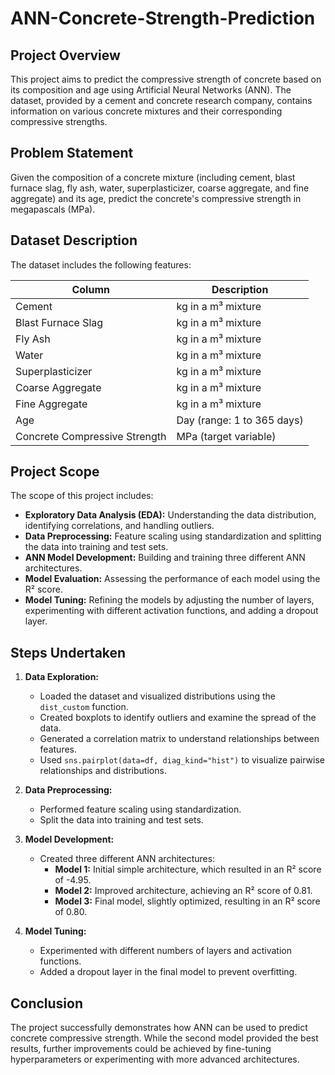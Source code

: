 # ANN-Concrete-Strength-Prediction

## Project Overview
This project aims to predict the compressive strength of concrete based on its composition and age using Artificial Neural Networks (ANN). The dataset, provided by a cement and concrete research company, contains information on various concrete mixtures and their corresponding compressive strengths.

## Problem Statement
Given the composition of a concrete mixture (including cement, blast furnace slag, fly ash, water, superplasticizer, coarse aggregate, and fine aggregate) and its age, predict the concrete's compressive strength in megapascals (MPa).

## Dataset Description
The dataset includes the following features:

| **Column**                 | **Description**                    |
|----------------------------|------------------------------------|
| Cement                     | kg in a m³ mixture                 |
| Blast Furnace Slag         | kg in a m³ mixture                 |
| Fly Ash                    | kg in a m³ mixture                 |
| Water                      | kg in a m³ mixture                 |
| Superplasticizer           | kg in a m³ mixture                 |
| Coarse Aggregate           | kg in a m³ mixture                 |
| Fine Aggregate             | kg in a m³ mixture                 |
| Age                        | Day (range: 1 to 365 days)         |
| Concrete Compressive Strength | MPa (target variable)           |

## Project Scope
The scope of this project includes:

- **Exploratory Data Analysis (EDA):** Understanding the data distribution, identifying correlations, and handling outliers.
- **Data Preprocessing:** Feature scaling using standardization and splitting the data into training and test sets.
- **ANN Model Development:** Building and training three different ANN architectures.
- **Model Evaluation:** Assessing the performance of each model using the R² score.
- **Model Tuning:** Refining the models by adjusting the number of layers, experimenting with different activation functions, and adding a dropout layer.

## Steps Undertaken

1. **Data Exploration:**
   - Loaded the dataset and visualized distributions using the `dist_custom` function.
   - Created boxplots to identify outliers and examine the spread of the data.
   - Generated a correlation matrix to understand relationships between features.
   - Used `sns.pairplot(data=df, diag_kind="hist")` to visualize pairwise relationships and distributions.

2. **Data Preprocessing:**
   - Performed feature scaling using standardization.
   - Split the data into training and test sets.

3. **Model Development:**
   - Created three different ANN architectures:
     - **Model 1:** Initial simple architecture, which resulted in an R² score of -4.95.
     - **Model 2:** Improved architecture, achieving an R² score of 0.81.
     - **Model 3:** Final model, slightly optimized, resulting in an R² score of 0.80.

4. **Model Tuning:**
   - Experimented with different numbers of layers and activation functions.
   - Added a dropout layer in the final model to prevent overfitting.

## Conclusion
The project successfully demonstrates how ANN can be used to predict concrete compressive strength. While the second model provided the best results, further improvements could be achieved by fine-tuning hyperparameters or experimenting with more advanced architectures.




